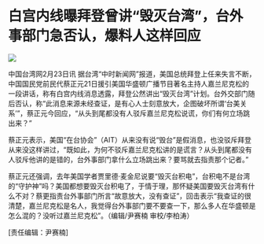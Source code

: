 # 白宫内线曝拜登曾讲“毁灭台湾”，台外事部门急否认，爆料人这样回应

![](https://inews.gtimg.com/newsapp_bt/0/15683772850/1000)

中国台湾网2月23日讯
据台湾“中时新闻网”报道，美国总统拜登上任来失言不断，中国国民党前民代蔡正元21日援引美国华盛顿广播节目著名主持人嘉兰尼克松的一段讲话，称有白宫内线消息透露，拜登公然讲出“毁灭台湾”计划。台外交部门随后否认，称“此消息来源未经查证，是有心人士刻意放大，企图破坏所谓‘台美关系’”，蔡正元今回应，“从头到尾都没有人驳斥嘉兰尼克松说谎，你们有何立场跳出来？”

蔡正元表示，美国“在台协会”（AIT）从来没有说“毁台”是假消息，也没驳斥拜登从来没这样讲过，“既如此，为何不驳斥嘉兰尼克松讲的是谎言？从头到尾都没有人驳斥他讲的是错的，台外事部门拿什么立场跳出来？要骂就去指责那个记者。”

蔡正元还强调，去年美国学者贾里德·麦金尼说要“毁灭台积电”，台积电不是台湾的“守护神”吗？美国都想要毁灭台积电了，于情于理，那怀疑美国要毁灭台湾有什么不对？蔡更指责台外事部门所言“故意放大，没有查证”，回击表示“我查证的很清楚，嘉兰尼克松是名人，我觉得台外事部门要不要查一下，那么多人在华盛顿是怎么混的？没听过嘉兰尼克松”。（编辑/尹赛楠
审校/李柏涛）

[责任编辑：尹赛楠]

